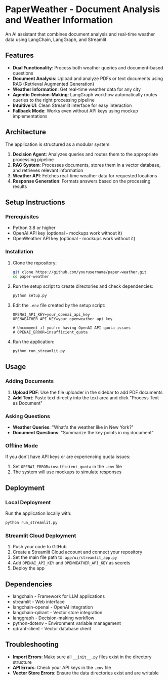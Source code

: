 # PaperWeather - Document Analysis and Weather Information

An AI assistant that combines document analysis and real-time weather data using LangChain, LangGraph, and Streamlit.

## Features

- **Dual Functionality**: Process both weather queries and document-based questions
- **Document Analysis**: Upload and analyze PDFs or text documents using RAG (Retrieval Augmented Generation)
- **Weather Information**: Get real-time weather data for any city
- **Agentic Decision-Making**: LangGraph workflow automatically routes queries to the right processing pipeline
- **Intuitive UI**: Clean Streamlit interface for easy interaction
- **Fallback Mode**: Works even without API keys using mockup implementations

## Architecture

The application is structured as a modular system:

1. **Decision Agent**: Analyzes queries and routes them to the appropriate processing pipeline
2. **RAG System**: Processes documents, stores them in a vector database, and retrieves relevant information
3. **Weather API**: Fetches real-time weather data for requested locations
4. **Response Generation**: Formats answers based on the processing results

## Setup Instructions

### Prerequisites

- Python 3.8 or higher
- OpenAI API key (optional - mockups work without it)
- OpenWeather API key (optional - mockups work without it)

### Installation

1. Clone the repository:
   ```bash
   git clone https://github.com/yourusername/paper-weather.git
   cd paper-weather
   ```

2. Run the setup script to create directories and check dependencies:
   ```bash
   python setup.py
   ```

3. Edit the `.env` file created by the setup script:
   ```
   OPENAI_API_KEY=your_openai_api_key
   OPENWEATHER_API_KEY=your_openweather_api_key
   
   # Uncomment if you're having OpenAI API quota issues
   # OPENAI_ERROR=insufficient_quota
   ```

4. Run the application:
   ```bash
   python run_streamlit.py
   ```




## Usage

### Adding Documents

1. **Upload PDF**: Use the file uploader in the sidebar to add PDF documents
2. **Add Text**: Paste text directly into the text area and click "Process Text as Document"

### Asking Questions

- **Weather Queries**: "What's the weather like in New York?"
- **Document Questions**: "Summarize the key points in my document"

### Offline Mode

If you don't have API keys or are experiencing quota issues:
1. Set `OPENAI_ERROR=insufficient_quota` in the `.env` file
2. The system will use mockups to simulate responses

## Deployment

### Local Deployment

Run the application locally with:
```bash
python run_streamlit.py
```

### Streamlit Cloud Deployment

1. Push your code to GitHub
2. Create a Streamlit Cloud account and connect your repository
3. Set the main file path to: `app/ui/streamlit_app.py`
4. Add `OPENAI_API_KEY` and `OPENWEATHER_API_KEY` as secrets
5. Deploy the app

## Dependencies

- langchain - Framework for LLM applications
- streamlit - Web interface
- langchain-openai - OpenAI integration
- langchain-qdrant - Vector store integration
- langgraph - Decision-making workflow
- python-dotenv - Environment variable management
- qdrant-client - Vector database client

## Troubleshooting

- **Import Errors**: Make sure all `__init__.py` files exist in the directory structure
- **API Errors**: Check your API keys in the `.env` file
- **Vector Store Errors**: Ensure the data directories exist and are writable
